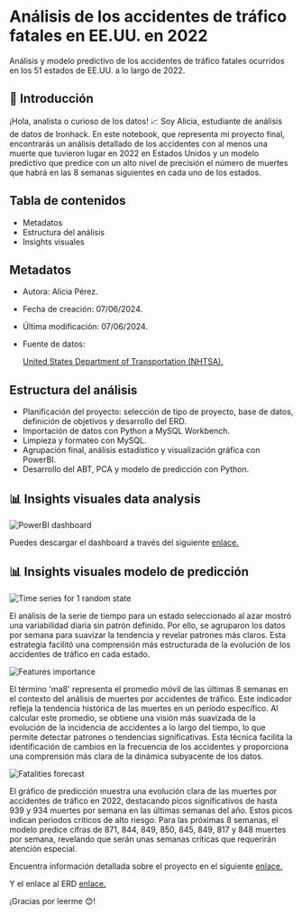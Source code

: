 # Análisis de los accidentes de tráfico fatales en EE.UU. en 2022

Análisis y modelo predictivo de los accidentes de tráfico fatales ocurridos en los 51 estados de EE.UU. a lo largo de 2022.

## 👋 Introducción

¡Hola, analista o curioso de los datos! 📈 Soy Alicia, estudiante de análisis de datos de Ironhack. En este notebook, que representa mi proyecto final, encontrarás un análisis detallado de los accidentes con al menos una muerte que tuvieron lugar en 2022 en Estados Unidos y un modelo predictivo que predice con un alto nivel de precisión el número de muertes que habrá en las 8 semanas siguientes en cada uno de los estados.

## Tabla de contenidos

- Metadatos
- Estructura del análisis
- Insights visuales

## Metadatos

- Autora: Alicia Pérez.
- Fecha de creación: 07/06/2024.
- Última modificación: 07/06/2024.
- Fuente de datos:

    <a href= "https://www.nhtsa.gov/file-downloads?p=nhtsa/downloads/FARS/2022/National/">United States Department of Transportation (NHTSA).</a>

## Estructura del análisis

- Planificación del proyecto: selección de tipo de proyecto, base de datos, definición de objetivos y desarrollo del ERD.
- Importación de datos con Python a MySQL Workbench.
- Limpieza y formateo con MySQL.
- Agrupación final, análisis estadístico y visualización gráfica con PowerBI.
- Desarrollo del ABT, PCA y modelo de predicción con Python.

## 📊 Insights visuales data analysis

![PowerBI dashboard](https://drive.google.com/uc?export=view&id=1BetG4-ghaSda0yr8m8mfxRe_P-ungJ2I)

Puedes descargar el dashboard a través del siguiente <a href="(https://drive.google.com/uc?export=view&id=1jc92TVn6kgTVwsLcuqmUH_Tdkd_5rXG4)">enlace.</a>

## 📊 Insights visuales modelo de predicción

![Time series for 1 random state](https://drive.google.com/uc?export=view&id=1_3nYQxFsc6YUbA4D_e4ykrMIoVvEMPhW)

El análisis de la serie de tiempo para un estado seleccionado al azar mostró una variabilidad diaria sin patrón definido. Por ello, se agruparon los datos por semana para suavizar la tendencia y revelar patrones más claros. Esta estrategia facilitó una comprensión más estructurada de la evolución de los accidentes de tráfico en cada estado.

![Features importance](https://drive.google.com/uc?export=view&id=1DIG-oZtVGaTHg0E8w5Q-qp8SMmObcASZ)

El término 'ma8' representa el promedio móvil de las últimas 8 semanas en el contexto del análisis de muertes por accidentes de tráfico. Este indicador refleja la tendencia histórica de las muertes en un período específico. Al calcular este promedio, se obtiene una visión más suavizada de la evolución de la incidencia de accidentes a lo largo del tiempo, lo que permite detectar patrones o tendencias significativas. Esta técnica facilita la identificación de cambios en la frecuencia de los accidentes y proporciona una comprensión más clara de la dinámica subyacente de los datos.

![Fatalities forecast](https://drive.google.com/uc?export=view&id=1vZsqLiPsbykqSfg6T_Qj5F2Rz0xN53Z4)

El gráfico de predicción muestra una evolución clara de las muertes por accidentes de tráfico en 2022, destacando picos significativos de hasta 939 y 934 muertes por semana en las últimas semanas del año. Estos picos indican periodos críticos de alto riesgo. Para las próximas 8 semanas, el modelo predice cifras de 871, 844, 849, 850, 845, 849, 817 y 848 muertes por semana, revelando que serán unas semanas críticas que requerirán atención especial.

Encuentra información detallada sobre el proyecto en el siguiente <a href="https://docs.google.com/presentation/d/1AKr2wNU-6pMedlli2poKJx5BKxoEVtAbk5RP1vD4Xw8/edit?usp=sharing">enlace.</a>

Y el enlace al ERD <a href="https://docs.google.com/presentation/d/1WEghHFbpD1ldkTyGZPo3oXcFeZM19uF5/edit?usp=sharing">enlace.</a>

¡Gracias por leerme 😊!